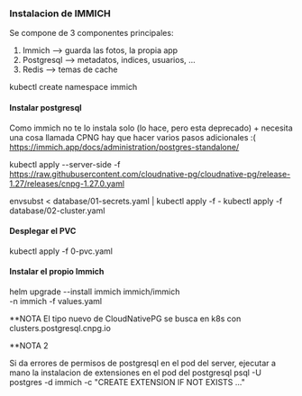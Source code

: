 ### Instalacion de IMMICH

Se compone de 3 componentes principales: 
1. Immich --> guarda las fotos, la propia app
2. Postgresql --> metadatos, indices, usuarios, ...
3. Redis --> temas de cache

kubectl create namespace immich

<!-- #### Creo un secret -->

<!-- kubectl -n immich create secret generic immich-db-auth --from-literal=password='JUEJUEJUE' -->

#### Instalar postgresql

Como immich no te lo instala solo (lo hace, pero esta deprecado) + necesita una cosa llamada CPNG hay que hacer varios pasos adicionales :(
https://immich.app/docs/administration/postgres-standalone/

kubectl apply --server-side -f https://raw.githubusercontent.com/cloudnative-pg/cloudnative-pg/release-1.27/releases/cnpg-1.27.0.yaml

envsubst < database/01-secrets.yaml | kubectl apply -f -
kubectl apply -f database/02-cluster.yaml   

#### Desplegar el PVC

kubectl apply -f 0-pvc.yaml

#### Instalar el propio Immich

helm upgrade --install immich immich/immich \
  -n immich -f values.yaml

**NOTA
El tipo nuevo de CloudNativePG se busca en k8s con clusters.postgresql.cnpg.io

**NOTA 2

Si da errores de permisos de postgresql en el pod del server, ejecutar a mano la instalacion de extensiones en el pod del postgresql
psql -U postgres -d immich -c "CREATE EXTENSION IF NOT EXISTS ..."